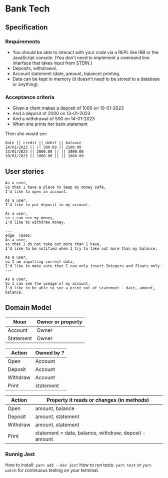 # Bank Tech

## Specification
### Requirements
* You should be able to interact with your code via a REPL like IRB or the JavaScript console. (You don't need to implement a command line interface that takes input from STDIN.)
* Deposits, withdrawal.
* Account statement (date, amount, balance) printing.
* Data can be kept in memory (it doesn't need to be stored to a database or anything).
### Acceptance criteria
* Given a client makes a deposit of 1000 on 10-01-2023
* And a deposit of 2000 on 13-01-2023
* And a withdrawal of 500 on 14-01-2023
* When she prints her bank statement

Then she would see
```
date || credit || debit || balance
14/01/2023 || || 500.00 || 2500.00
13/01/2023 || 2000.00 || || 3000.00
10/01/2023 || 1000.00 || || 1000.00
```

## User stories
```
As a user,
So that I have a place to keep my money safe,
I'd like to open an account. 

As a user, 
I'd like to put deposit in my account.

As a user, 
so i can use my money,
I'd like to withdraw money.

---
edge  cases:
As a user, 
so that I do not take out more than I have, 
I'd like to be notified when I try to take out more than my balance. 

As a user, 
so I am inputting correct data, 
I'd like to make sure that I can only insert Integers and floats only. 
---

As a user,
So I can see the useage of my account,
I'd like to be able to see a print out of statemnet - date, amount, balance.
```

## Domain Model


|Noun         | Owner or property |
| --------   | ------------------| 
| Account | Owner | 
| Statement | Owner |

|Action        | Owned by ? |
| --------   | ------------------| 
| Open  | Account  |
| Deposit | Account |
| Withdraw | Account |
| Print | statement |

|Action        | Property it reads or changes (in methods) |
| --------   | ------------------|
| Open | amount, balance |
| Deposit | amount, statement |
| Withdraw | amount, statement |
| Print | statement = date, balance, withdraw, deposit - amount |

### Runnig Jest
How to install:
```yarn add --dev jest```
How to run tests:
```yarn test``` or ```yarn watch``` for continuous testing on your terminal.